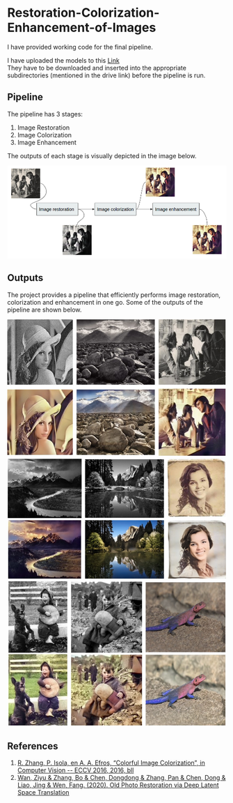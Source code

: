 # Restoration-Colorization-Enhancement-of-Images
I have provided working code for the final pipeline.

I have uploaded the models to this [Link](https://drive.google.com/drive/folders/1Q6500KcgQls10Ljlte96HZYFEqSHszoH?usp=sharing)  
They have to be downloaded and inserted into the appropriate subdirectories (mentioned in the drive link) before the pipeline is run.  

## Pipeline  
The pipeline has 3 stages:  
1. Image Restoration
2. Image Colorization
3. Image Enhancement

The outputs of each stage is visually depicted in the image below.  

![](flowchart.png)

## Outputs
The project provides a pipeline that efficiently performs image restoration, colorization and enhancement in one go. Some of the outputs of the pipeline are shown below.  

![image](out1.jpg)
![image](out2.jpg)
![image](out3.jpg)


## References
1. [R. Zhang, P. Isola, en A. A. Efros, “Colorful Image Colorization”, in Computer Vision -- ECCV 2016, 2016, bll](https://doi.org/10.1007/978-3-319-46487-9_40)
2. [Wan, Ziyu & Zhang, Bo & Chen, Dongdong & Zhang, Pan & Chen, Dong & Liao, Jing & Wen, Fang. (2020). Old Photo Restoration via Deep Latent Space Translation](https://arxiv.org/abs/2009.07047)
